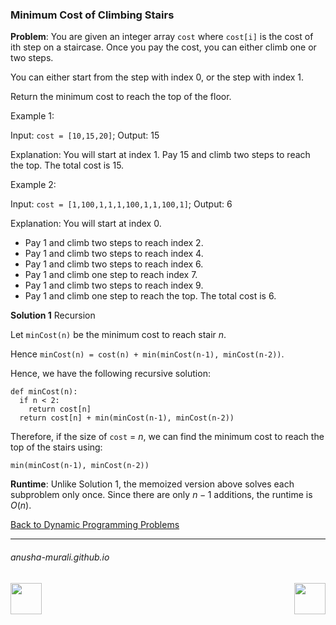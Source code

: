 ### Minimum Cost of Climbing Stairs

**Problem**: You are given an integer array `cost` where `cost[i]` is the cost of ith step on a staircase. 
Once you pay the cost, you can either climb one or two steps.

You can either start from the step with index 0, or the step with index 1.

Return the minimum cost to reach the top of the floor.

Example 1:

Input: `cost = [10,15,20]`; Output: 15

Explanation: You will start at index 1. Pay 15 and climb two steps to reach the top. The total cost is 15.

Example 2:

Input: `cost = [1,100,1,1,1,100,1,1,100,1]`; Output: 6

Explanation: You will start at index 0.
- Pay 1 and climb two steps to reach index 2.
- Pay 1 and climb two steps to reach index 4.
- Pay 1 and climb two steps to reach index 6.
- Pay 1 and climb one step to reach index 7.
- Pay 1 and climb two steps to reach index 9.
- Pay 1 and climb one step to reach the top.
The total cost is 6.

**Solution 1** Recursion

Let `minCost(n)` be the minimum cost to reach stair $n$. 

Hence `minCost(n) = cost(n) + min(minCost(n-1), minCost(n-2))`.

Hence, we have the following recursive solution:

```
def minCost(n):
  if n < 2:
    return cost[n]
  return cost[n] + min(minCost(n-1), minCost(n-2))
```
Therefore, if the size of `cost` = $n$, we can find the minimum cost to reach the top of the stairs using:

```
min(minCost(n-1), minCost(n-2))
```

**Runtime**: Unlike Solution 1, the memoized version above solves each subproblem only once. Since there are only $n-1$ additions, the runtime is $O(n)$.

[Back to Dynamic Programming Problems](./problems.md)

* * *
###### anusha-murali.github.io

<img src="https://github.com/anusha-murali/anusha-murali.github.io/assets/111596338/639243aa-2857-4595-a65a-7852762bb002" width="50" height="50" align="left">

[<img src="https://github.com/user-attachments/assets/989cfb30-4fb8-40f8-a812-8a054869aa32" width="50" height="50" align="right">](../index.md)
